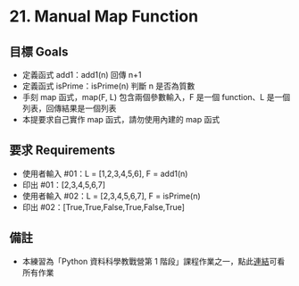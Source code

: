 # 21. Manual Map Function

## 目標 Goals
- 定義函式 add1：add1(n) 回傳 n+1
- 定義函式 isPrime：isPrime(n) 判斷 n 是否為質數
- 手刻 map 函式，map(F, L) 包含兩個參數輸入，F 是一個 function、L 是一個列表，回傳結果是一個列表
- 本提要求自己實作 map 函式，請勿使用內建的 map 函式

## 要求 Requirements
- 使用者輸入 #01：L = [1,2,3,4,5,6], F = add1(n)
- 印出 #01：[2,3,4,5,6,7]
- 使用者輸入 #02：L = [2,3,4,5,6,7], F = isPrime(n) 
- 印出 #02：[True,True,False,True,False,True] 

## 備註
- 本練習為「Python 資料科學教戰營第 1 階段」課程作業之一，點此[連結](https://github.com/ewsailor/1.python-homeworks-level1/blob/main/README.md)可看所有作業
